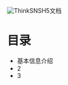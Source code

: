 ![ThinkSNS](https://raw.githubusercontent.com/medz/thinksns-app-h5-doc/master/.github/logo.png)H5文档

# 目录
 - 基本信息介绍
 - 2
 - 3
